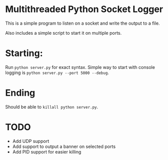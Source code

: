 # Multithreaded Python Socket Logger
This is a simple program to listen on a socket and write the output to a file. 

Also includes a simple script to start it on multiple ports.

# Starting:
Run `python server.py` for exact syntax. Simple way to start with console logging
is `python server.py --port 5000 --debug`.

# Ending
Should be able to `killall python server.py`.

# TODO
* Add UDP support
* Add support to output a banner on selected ports
* Add PID support for easier killing


